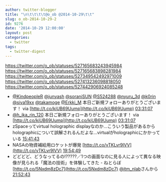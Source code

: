```yaml
---
author: twitter-blogger
title: "\n\t\t\t\t@o_ob @2014-10-29\t\t"
slug: o_ob-2014-10-29-2
id: 9276
date: '2014-10-29 12:00:00'
layout: post
categories:
  - twitter
tags:
  - twitter-digest
---
```


https://twitter.com/o_ob/statuses/527165683243945984 https://twitter.com/o_ob/statuses/527165683898281984 https://twitter.com/o_ob/statuses/527349542492971009 https://twitter.com/o_ob/statuses/527413236098818050 https://twitter.com/o_ob/statuses/527442906924085248  

*   [@KindpeopleR](https://twitter.com/KindpeopleR) [@junyash](https://twitter.com/junyash) [@soraniSUN](https://twitter.com/soraniSUN) [@S524288](https://twitter.com/S524288) [@nyuru_3d](https://twitter.com/nyuru_3d) [@k0rin](https://twitter.com/k0rin) [@siva19xx](https://twitter.com/siva19xx) [@takamoge](https://twitter.com/takamoge) [@Erkki_M](https://twitter.com/Erkki_M) 本日ご新規フォローありがとうございます！ via [http://t.co/kiUB69Uump](http://t.co/kiUB69Uump) [03:31:07](https://twitter.com/o_ob/statuses/527165683243945984)
*   [@h_ika_rin_120](https://twitter.com/h_ika_rin_120) 本日ご新規フォローありがとうございます！ via [http://t.co/kiUB69Uump](http://t.co/kiUB69Uump) [03:31:07](https://twitter.com/o_ob/statuses/527165683898281984)
*   zSpaceってvirtual holographic displayなのか...こういう製品があるからholographicについて誤解されるんだよな…virtualがholographicにかかっている [15:41:43](https://twitter.com/o_ob/statuses/527349542492971009)
*   NASAの物資補給用ロケットが爆発 [http://t.co/vTKLvr9lVV](http://t.co/vTKLvr9lVV) [19:54:49](https://twitter.com/o_ob/statuses/527413236098818050)
*   どどどど、どうなってるの!?????／1つの画面なのに見る人によって異なる映像が見られる「魔法の技術」を体験してきた - ねとらぼ [http://t.co/5Nxdm8zDc7](http://t.co/5Nxdm8zDc7) [@itm_nlab](https://twitter.com/itm_nlab)さんから [21:52:43](https://twitter.com/o_ob/statuses/527442906924085248)